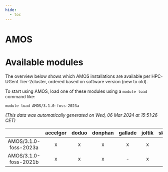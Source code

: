 ```yaml
---
hide:
  - toc
---
```


AMOS
====

# Available modules


The overview below shows which AMOS installations are available per HPC-UGent Tier-2cluster, ordered based on software version (new to old).

To start using AMOS, load one of these modules using a `module load` command like:

```shell
module load AMOS/3.1.0-foss-2023a
```

*(This data was automatically generated on Wed, 06 Mar 2024 at 15:51:26 CET)*  

| |accelgor|doduo|donphan|gallade|joltik|skitty|
| :---: | :---: | :---: | :---: | :---: | :---: | :---: |
|AMOS/3.1.0-foss-2023a|x|x|x|x|x|x|
|AMOS/3.1.0-foss-2021b|x|x|x|-|x|x|
